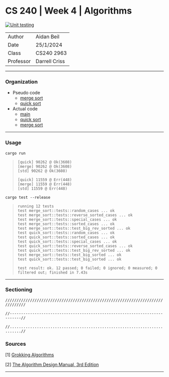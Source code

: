 # CS 240 | Week 4 | Algorithms

[![Unit testing](https://github.com/thefireflyer/cs240-w4-algorithms/actions/workflows/test.yml/badge.svg?branch=master)](https://github.com/thefireflyer/cs240-w4-algorithms/actions/workflows/test.yml)


| | |
|-|-|
| Author | Aidan Beil |
| Date | 25/1/2024 |
| Class | CS240 2963 |
| Professor | Darrell Criss |

---

### Organization

- Pseudo code
    - [merge sort](pseudocode/mergesort)
    - [quick sort](pseudocode/quicksort)
- Actual code
    - [main](src/main.rs)
    - [quick sort](src/quick_sort.rs)
    - [merge sort](src/merge_sort.rs)

---

### Usage

`cargo run`

> ```
>[quick] 90262 @ Ok(3608)
>[merge] 90262 @ Ok(3608)
>[std] 90262 @ Ok(3608)
>
>[quick] 11559 @ Err(448)
>[merge] 11559 @ Err(448)
>[std] 11559 @ Err(448)
> ```


`cargo test --release`

> ```
>running 12 tests
>test merge_sort::tests::random_cases ... ok
>test merge_sort::tests::reverse_sorted_cases ... ok
>test merge_sort::tests::special_cases ... ok
>test merge_sort::tests::sorted_cases ... ok
>test merge_sort::tests::test_big_rev_sorted ... ok
>test quick_sort::tests::random_cases ... ok
>test quick_sort::tests::sorted_cases ... ok
>test quick_sort::tests::special_cases ... ok
>test quick_sort::tests::reverse_sorted_cases ... ok
>test quick_sort::tests::test_big_rev_sorted ... ok
>test merge_sort::tests::test_big_sorted ... ok
>test quick_sort::tests::test_big_sorted ... ok
>
>test result: ok. 12 passed; 0 failed; 0 ignored; 0 measured; 0 filtered out; finished in 7.43s
> ```

---

### Sectioning

`///////////////////////////////////////////////////////////////////////////////`

`//---------------------------------------------------------------------------//`

`//...........................................................................//`


### Sources

[1] [Grokking Algorithms](https://livebook.manning.com/book/grokking-algorithms-second-edition/chapter-1/v-4/)

[2] [The Algorithm Design Manual, 3rd Edition](https://www.algorist.com/)


---
